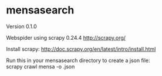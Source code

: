 # mensasearch
Version 0.1.0

Webspider using scrapy 0.24.4
http://scrapy.org/

Install scrapy: http://doc.scrapy.org/en/latest/intro/install.html

Run this in your mensasearch directory to create a json file:   
scrapy crawl mensa -o <name>.json 
